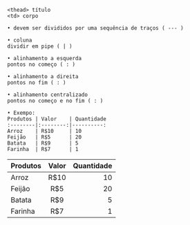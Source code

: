 ```
<thead> título
<td> corpo

• devem ser divididos por uma sequência de traços ( --- )

• coluna
dividir em pipe ( | )

• alinhamento a esquerda
pontos no começo ( : )

• alinhamento a direita
pontos no fim ( : )

• alinhamento centralizado
pontos no começo e no fim ( : )

• Exempo:
Produtos | Valor    | Quantidade
:--------|:--------:|----------:
Arroz    | R$10     | 10
Feijão   | R$5      | 20
Batata   | R$9      | 5
Farinha  | R$7      | 1
```

Produtos | Valor    | Quantidade
:--------|:--------:|----------:
Arroz    | R$10     | 10
Feijão   | R$5      | 20
Batata   | R$9      | 5
Farinha  | R$7      | 1